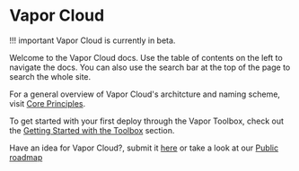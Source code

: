 # Vapor Cloud

!!! important
	Vapor Cloud is currently in beta.

Welcome to the Vapor Cloud docs. Use the table of contents on the left to navigate the docs. You can also use the search bar at the top of the page to search the whole site.

For a general overview of Vapor Cloud's architcture and naming scheme, visit [Core Principles](architecture/core-principles.md).

To get started with your first deploy through the Vapor Toolbox, check out the [Getting Started with the Toolbox](toolbox/getting-started.md) section.

Have an idea for Vapor Cloud?, submit it [here](https://ideas.vapor.cloud) or take a look at our [Public roadmap](https://trello.com/b/YZEX66FS/vapor-cloud-public-roadmap)
